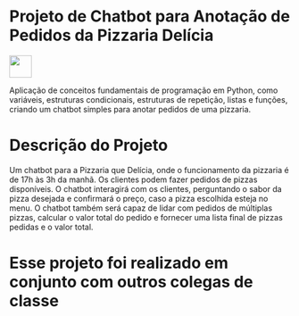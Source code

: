# Projeto de Chatbot para Anotação de Pedidos da Pizzaria Delícia <br>
<img src="https://cdn.jsdelivr.net/gh/devicons/devicon/icons/python/python-original.svg" width="40" height="40" /> <br>

Aplicação de conceitos fundamentais de programação em Python, como variáveis, estruturas condicionais, estruturas de repetição, listas e funções, criando um chatbot simples para anotar pedidos de uma pizzaria.

# Descrição do Projeto
Um chatbot para a Pizzaria que Delícia, onde o funcionamento da pizzaria é de 17h às 3h da manhã. Os clientes podem fazer pedidos de pizzas disponíveis. O chatbot interagirá com os clientes, perguntando o sabor da pizza desejada e confirmará o preço, caso a pizza escolhida esteja no menu. O chatbot também será capaz de lidar com pedidos de múltiplas pizzas, calcular o valor total do pedido e fornecer uma lista final de pizzas pedidas e o valor total.

# Esse projeto foi realizado em conjunto com outros colegas de classe
